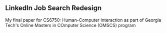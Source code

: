 ## LinkedIn Job Search Redesign
My final paper for CS6750: Human-Computer Interaction as part of Georgia Tech's Online Masters in COmputer Science (OMSCS) program